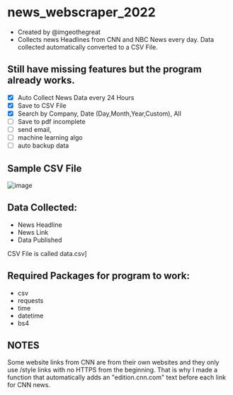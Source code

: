 # news_webscraper_2022
- Created by @imgeothegreat
- Collects news Headlines from CNN and NBC News every day. Data collected automatically converted to a CSV File.


## Still have missing features but the program already works. 
- [x] Auto Collect News Data every 24 Hours
- [x] Save to CSV File
- [x] Search by Company, Date (Day,Month,Year,Custom), All
- [ ] Save to pdf incomplete
- [ ] send email, 
- [ ] machine learning algo
- [ ] auto backup data

## Sample CSV File
![image](https://user-images.githubusercontent.com/27014232/194724600-d07f1d42-a93a-4c28-8d47-863ff9cd787d.png)

## Data Collected:
- News Headline
- News Link
- Data Published

CSV File is called data.csv]

## Required Packages for program to work:
- csv
- requests
- time
- datetime
- bs4

## NOTES
Some website links from CNN are from their own websites and they only use /style links with no HTTPS from the beginning. That is why I made a function that
automatically adds an "edition.cnn.com" text before each link for CNN news.

